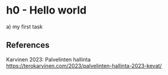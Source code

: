 # h0 - Hello world

a) my first task

## References

Karvinen 2023: Palvelinten hallinta https://terokarvinen.com/2023/palvelinten-hallinta-2023-kevat/
